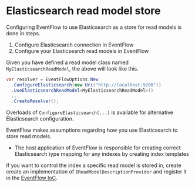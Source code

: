 # Elasticsearch read model store

Configuring EventFlow to use Elasticsearch as a store for read models is done
in steps.

1. Configure Elasticsearch connection in EventFlow
1. Configure your Elasticsearch read models in EventFlow

Given you have defined a read model class named `MyElasticsearchReadModel`, the
above will look like this.

```csharp
var resolver = EventFlowOptions.New
  .ConfigureElasticsearch(new Uri("http://localhost:9200"))
  .UseElasticsearchReadModel<MyElasticsearchReadModel>()
  ...
  .CreateResolver();
```

Overloads of `ConfigureElasticsearch(...)` is available for alternative
Elasticsearch configuration.

EventFlow makes assumptions regarding how you use Elasticsearch to store read
models.

* The host application of EventFlow is responsible for creating correct
  Elasticsearch type mapping for any indexes by creating index templates

If you want to control the index a specific read model is stored in, create
create an implementation of `IReadModelDescriptionProvider` and register it
in the [EventFlow IoC](./Customize.md).
